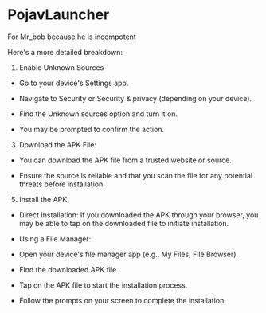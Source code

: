 # PojavLauncher
For Mr_bob because he is incompotent

Here's a more detailed breakdown:

1. Enable Unknown Sources
   
- Go to your device's Settings app.

- Navigate to Security or Security & privacy (depending on your device). 

- Find the Unknown sources option and turn it on. 

- You may be prompted to confirm the action.
  

3. Download the APK File:
   
- You can download the APK file from a trusted website or source. 

- Ensure the source is reliable and that you scan the file for any potential threats before installation.
  

5. Install the APK:
   
- Direct Installation: If you downloaded the APK through your browser, you may be able to tap on the downloaded file to initiate installation. 

- Using a File Manager:

- Open your device's file manager app (e.g., My Files, File Browser). 

- Find the downloaded APK file. 

- Tap on the APK file to start the installation process. 

- Follow the prompts on your screen to complete the installation. 
